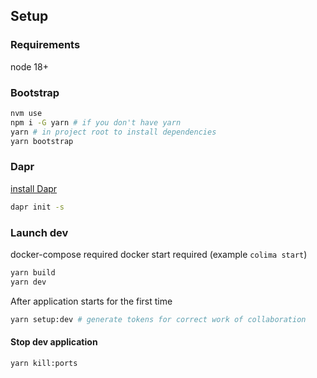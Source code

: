 ## Setup

### Requirements

node 18+

### Bootstrap

```bash
nvm use
npm i -G yarn # if you don't have yarn
yarn # in project root to install dependencies
yarn bootstrap
```

### Dapr

[install Dapr](https://docs.dapr.io/getting-started/install-dapr-cli/#step-1-install-the-dapr-cli)

```bash
dapr init -s
```

### Launch dev

docker-compose required
docker start required (example `colima start`)

```bash
yarn build
yarn dev
```

After application starts for the first time

```bash
yarn setup:dev # generate tokens for correct work of collaboration
```

#### Stop dev application

```bash
yarn kill:ports
```
